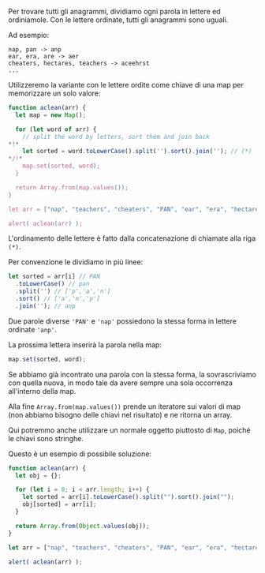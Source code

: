Per trovare tutti gli anagrammi, dividiamo ogni parola in lettere ed ordiniamole. Con le lettere ordinate, tutti gli anagrammi sono uguali.

Ad esempio:

```
nap, pan -> anp
ear, era, are -> aer
cheaters, hectares, teachers -> aceehrst
...
```

Utilizzeremo la variante con le lettere ordite come chiave di una map per memorizzare un solo valore:

```js run
function aclean(arr) {
  let map = new Map();

  for (let word of arr) {
    // split the word by letters, sort them and join back
*!*
    let sorted = word.toLowerCase().split('').sort().join(''); // (*)
*/!*
    map.set(sorted, word);
  }

  return Array.from(map.values());
}

let arr = ["nap", "teachers", "cheaters", "PAN", "ear", "era", "hectares"];

alert( aclean(arr) );
```

L'ordinamento delle lettere è fatto dalla concatenazione di chiamate alla riga `(*)`.

Per convenzione le dividiamo in più linee:

```js
let sorted = arr[i] // PAN
  .toLowerCase() // pan
  .split('') // ['p','a','n']
  .sort() // ['a','n','p']
  .join(''); // anp
```

Due parole diverse `'PAN'` e `'nap'` possiedono la stessa forma in lettere ordinate `'anp'`.

La prossima lettera inserirà la parola nella map:

```js
map.set(sorted, word);
```

Se abbiamo già incontrato una parola con la stessa forma, la sovrascriviamo con quella nuova, in modo tale da avere sempre una sola occorrenza all'interno della map. 

Alla fine `Array.from(map.values())` prende un iteratore sui valori di map (non abbiamo bisogno delle chiavi nel risultato) e ne ritorna un array.

Qui potremmo anche utilizzare un normale oggetto piuttosto di `Map`, poiché le chiavi sono stringhe.

Questo è un esempio di possibile soluzione:

```js run
function aclean(arr) {
  let obj = {};

  for (let i = 0; i < arr.length; i++) {
    let sorted = arr[i].toLowerCase().split("").sort().join("");
    obj[sorted] = arr[i];
  }

  return Array.from(Object.values(obj));
}

let arr = ["nap", "teachers", "cheaters", "PAN", "ear", "era", "hectares"];

alert( aclean(arr) );
```
